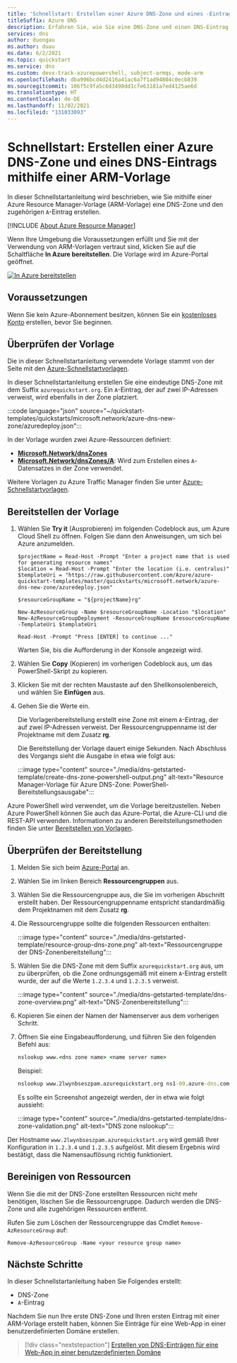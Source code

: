 ```yaml
---
title: 'Schnellstart: Erstellen einer Azure DNS-Zone und eines -Eintrags: Azure Resource Manager-Vorlage (ARM-Vorlage)'
titleSuffix: Azure DNS
description: Erfahren Sie, wie Sie eine DNS-Zone und einen DNS-Eintrag in Azure DNS erstellen. Dies ist ein schrittweiser Schnellstart zum Erstellen und Verwalten Ihrer ersten DNS-Zone und Ihres ersten DNS-Eintrags mithilfe einer Azure Resource Manager-Vorlage (ARM-Vorlage).
services: dns
author: duongau
ms.author: duau
ms.date: 6/2/2021
ms.topic: quickstart
ms.service: dns
ms.custom: devx-track-azurepowershell, subject-armqs, mode-arm
ms.openlocfilehash: dba996bcd4d2416a41ac6a7f1ad94804c0ecb839
ms.sourcegitcommit: 106f5c9fa5c6d3498dd1cfe63181a7ed4125ae6d
ms.translationtype: HT
ms.contentlocale: de-DE
ms.lasthandoff: 11/02/2021
ms.locfileid: "131033093"
---
```

# <a name="quickstart-create-an-azure-dns-zone-and-record-using-an-arm-template"></a>Schnellstart: Erstellen einer Azure DNS-Zone und eines DNS-Eintrags mithilfe einer ARM-Vorlage

In dieser Schnellstartanleitung wird beschrieben, wie Sie mithilfe einer Azure Resource Manager-Vorlage (ARM-Vorlage) eine DNS-Zone und den zugehörigen `A`-Eintrag erstellen.

[!INCLUDE [About Azure Resource Manager](../../includes/resource-manager-quickstart-introduction.md)]

Wenn Ihre Umgebung die Voraussetzungen erfüllt und Sie mit der Verwendung von ARM-Vorlagen vertraut sind, klicken Sie auf die Schaltfläche **In Azure bereitstellen**. Die Vorlage wird im Azure-Portal geöffnet.

[![In Azure bereitstellen](../media/template-deployments/deploy-to-azure.svg)](https://portal.azure.com/#create/Microsoft.Template/uri/https%3A%2F%2Fraw.githubusercontent.com%2FAzure%2Fazure-quickstart-templates%2Fmaster%2Fquickstarts%2Fmicrosoft.network%2Fazure-dns-new-zone%2Fazuredeploy.json)

## <a name="prerequisites"></a>Voraussetzungen

Wenn Sie kein Azure-Abonnement besitzen, können Sie ein [kostenloses Konto](https://azure.microsoft.com/free/?WT.mc_id=A261C142F) erstellen, bevor Sie beginnen.

## <a name="review-the-template"></a>Überprüfen der Vorlage

Die in dieser Schnellstartanleitung verwendete Vorlage stammt von der Seite mit den [Azure-Schnellstartvorlagen](https://azure.microsoft.com/resources/templates/azure-dns-new-zone).

In dieser Schnellstartanleitung erstellen Sie eine eindeutige DNS-Zone mit dem Suffix `azurequickstart.org`. Ein `A`-Eintrag, der auf zwei IP-Adressen verweist, wird ebenfalls in der Zone platziert.

:::code language="json" source="~/quickstart-templates/quickstarts/microsoft.network/azure-dns-new-zone/azuredeploy.json":::

In der Vorlage wurden zwei Azure-Ressourcen definiert:

- [**Microsoft.Network/dnsZones**](/azure/templates/microsoft.network/dnsZones)
- [**Microsoft.Network/dnsZones/A**](/azure/templates/microsoft.network/dnsZones/A): Wird zum Erstellen eines `A`-Datensatzes in der Zone verwendet.

Weitere Vorlagen zu Azure Traffic Manager finden Sie unter [Azure-Schnellstartvorlagen](https://azure.microsoft.com/resources/templates/?resourceType=Microsoft.Network&pageNumber=1&sort=Popular).

## <a name="deploy-the-template"></a>Bereitstellen der Vorlage

1. Wählen Sie **Try it** (Ausprobieren) im folgenden Codeblock aus, um Azure Cloud Shell zu öffnen. Folgen Sie dann den Anweisungen, um sich bei Azure anzumelden.

    ```azurepowershell-interactive
    $projectName = Read-Host -Prompt "Enter a project name that is used for generating resource names"
    $location = Read-Host -Prompt "Enter the location (i.e. centralus)"
    $templateUri = "https://raw.githubusercontent.com/Azure/azure-quickstart-templates/master/quickstarts/microsoft.network/azure-dns-new-zone/azuredeploy.json"

    $resourceGroupName = "${projectName}rg"

    New-AzResourceGroup -Name $resourceGroupName -Location "$location"
    New-AzResourceGroupDeployment -ResourceGroupName $resourceGroupName -TemplateUri $templateUri

    Read-Host -Prompt "Press [ENTER] to continue ..."
    ```

    Warten Sie, bis die Aufforderung in der Konsole angezeigt wird.

1. Wählen Sie **Copy** (Kopieren) im vorherigen Codeblock aus, um das PowerShell-Skript zu kopieren.

1. Klicken Sie mit der rechten Maustaste auf den Shellkonsolenbereich, und wählen Sie **Einfügen** aus.

1. Gehen Sie die Werte ein.

    Die Vorlagenbereitstellung erstellt eine Zone mit einem `A`-Eintrag, der auf zwei IP-Adressen verweist. Der Ressourcengruppenname ist der Projektname mit dem Zusatz **rg**.

    Die Bereitstellung der Vorlage dauert einige Sekunden. Nach Abschluss des Vorgangs sieht die Ausgabe in etwa wie folgt aus:

    :::image type="content" source="./media/dns-getstarted-template/create-dns-zone-powershell-output.png" alt-text="Resource Manager-Vorlage für Azure DNS-Zone: PowerShell-Bereitstellungsausgabe":::

Azure PowerShell wird verwendet, um die Vorlage bereitzustellen. Neben Azure PowerShell können Sie auch das Azure-Portal, die Azure-CLI und die REST-API verwenden. Informationen zu anderen Bereitstellungsmethoden finden Sie unter [Bereitstellen von Vorlagen](../azure-resource-manager/templates/deploy-portal.md).

## <a name="validate-the-deployment"></a>Überprüfen der Bereitstellung

1. Melden Sie sich beim [Azure-Portal](https://portal.azure.com) an.

1. Wählen Sie im linken Bereich **Ressourcengruppen** aus.

1. Wählen Sie die Ressourcengruppe aus, die Sie im vorherigen Abschnitt erstellt haben. Der Ressourcengruppenname entspricht standardmäßig dem Projektnamen mit dem Zusatz **rg**.

1. Die Ressourcengruppe sollte die folgenden Ressourcen enthalten:

    :::image type="content" source="./media/dns-getstarted-template/resource-group-dns-zone.png" alt-text="Ressourcengruppe der DNS-Zonenbereitstellung":::

1. Wählen Sie die DNS-Zone mit dem Suffix `azurequickstart.org` aus, um zu überprüfen, ob die Zone ordnungsgemäß mit einem `A`-Eintrag erstellt wurde, der auf die Werte `1.2.3.4` und `1.2.3.5` verweist.

    :::image type="content" source="./media/dns-getstarted-template/dns-zone-overview.png" alt-text="DNS-Zonenbereitstellung":::

1. Kopieren Sie einen der Namen der Namenserver aus dem vorherigen Schritt.

1. Öffnen Sie eine Eingabeaufforderung, und führen Sie den folgenden Befehl aus:

   ```cmd
   nslookup www.<dns zone name> <name server name>
   ```

   Beispiel:

   ```cmd
   nslookup www.2lwynbseszpam.azurequickstart.org ns1-09.azure-dns.com.
   ```

   Es sollte ein Screenshot angezeigt werden, der in etwa wie folgt aussieht:

    :::image type="content" source="./media/dns-getstarted-template/dns-zone-validation.png" alt-text="DNS zone nslookup":::

Der Hostname `www.2lwynbseszpam.azurequickstart.org` wird gemäß Ihrer Konfiguration in `1.2.3.4` und `1.2.3.5` aufgelöst. Mit diesem Ergebnis wird bestätigt, dass die Namensauflösung richtig funktioniert.

## <a name="clean-up-resources"></a>Bereinigen von Ressourcen

Wenn Sie die mit der DNS-Zone erstellten Ressourcen nicht mehr benötigen, löschen Sie die Ressourcengruppe. Dadurch werden die DNS-Zone und alle zugehörigen Ressourcen entfernt.

Rufen Sie zum Löschen der Ressourcengruppe das Cmdlet `Remove-AzResourceGroup` auf:

```azurepowershell-interactive
Remove-AzResourceGroup -Name <your resource group name>
```

## <a name="next-steps"></a>Nächste Schritte

In dieser Schnellstartanleitung haben Sie Folgendes erstellt:

- DNS-Zone
- `A`-Eintrag

Nachdem Sie nun Ihre erste DNS-Zone und Ihren ersten Eintrag mit einer ARM-Vorlage erstellt haben, können Sie Einträge für eine Web-App in einer benutzerdefinierten Domäne erstellen.

> [!div class="nextstepaction"]
> [Erstellen von DNS-Einträgen für eine Web-App in einer benutzerdefinierten Domäne](./dns-web-sites-custom-domain.md)
